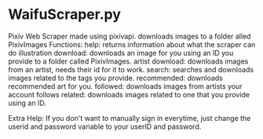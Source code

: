 # WaifuScraper.py
Pixiv Web Scraper made using pixivapi. 
downloads images to a folder alled PixivImages
Functions:
help: returns information about what the scraper can do
illustration download: downloads an image for you using an ID you provide to a folder called PixivImages.
artist download: downloads images from an artist, needs their id for it to work.
search: searches and downloads images related to the tags you provide. 
recommended: downloads recommended art for you.
followed: downloads images from artists your account follows
related: downloads images related to one that you provide using an ID.

Extra Help:
If you don't want to manually sign in everytime, just change the userid and password variable to your userID and password.
